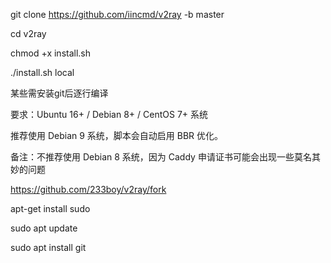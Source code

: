git clone https://github.com/iincmd/v2ray -b master


cd v2ray

chmod +x install.sh

./install.sh local

某些需安装git后逐行编译

要求：Ubuntu 16+ / Debian 8+ / CentOS 7+ 系统

推荐使用 Debian 9 系统，脚本会自动启用 BBR 优化。

备注：不推荐使用 Debian 8 系统，因为 Caddy 申请证书可能会出现一些莫名其妙的问题

https://github.com/233boy/v2ray/fork


apt-get install sudo


sudo apt update


sudo apt install git

